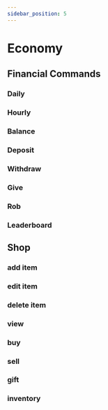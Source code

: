 ```yaml
---
sidebar_position: 5
---
```


# Economy

## Financial Commands
### Daily
### Hourly
### Balance
### Deposit
### Withdraw
### Give
### Rob
### Leaderboard
## Shop
### add item
### edit item
### delete item
### view
### buy
### sell
### gift
### inventory

